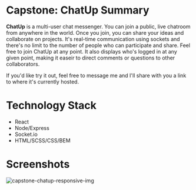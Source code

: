 # Capstone: ChatUp Summary

**ChatUp** is a multi-user chat messenger. You can join a public, live chatroom from anywhere in the world. Once you join, you can share your ideas and collaborate on projects. It's real-time communication using sockets and there's no limit to the number of people who can participate and share. Feel free to join ChatUp at any point. It also displays who's logged in at any given point, making it easeir to direct comments or questions to other collaborators.

If you'd like try it out, feel free to message me and I'll share with you a link to where it's currently hosted.

# Technology Stack

* React
* Node/Express
* Socket.io
* HTML/SCSS/CSS/BEM

# Screenshots

![capstone-chatup-responsive-img](https://user-images.githubusercontent.com/5770541/50322968-850f5400-04a5-11e9-87b9-ed857117311c.png)
